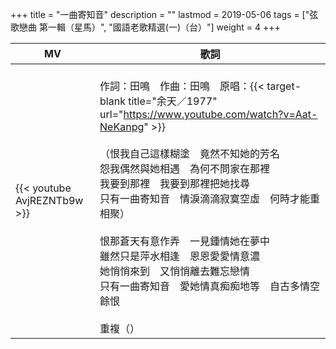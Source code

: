 +++
title = "一曲寄知音"
description = ""
lastmod = 2019-05-06
tags = ["弦歌戀曲 第一輯（星馬）", "國語老歌精選(一)（台）"]
weight = 4
+++

MV  | 歌詞  
--------------|-------
{{< youtube AvjREZNTb9w >}}|<br/>作詞：田鳴　作曲：田鳴　原唱：{{< target-blank title="余天／1977" url="https://www.youtube.com/watch?v=Aat-NeKanpg" >}}<br/><br/>（恨我自己這樣糊塗　竟然不知她的芳名<br/>怨我偶然與她相遇　為何不問家在那裡<br/>我要到那裡　我要到那裡把她找尋<br/>只有一曲寄知音　情淚滴滴寂寞空虛　何時才能重相聚）<br/><br/>恨那蒼天有意作弄　一見鍾情她在夢中<br/>雖然只是萍水相逢　恩恩愛愛情意濃<br/>她悄悄來到　又悄悄離去難忘戀情<br/>只有一曲寄知音　愛她情真痴痴地等　自古多情空餘恨<br/><br/>重複（）




